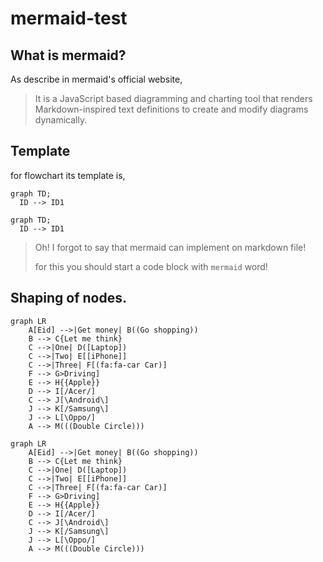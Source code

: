 # mermaid-test

## What is mermaid?
As describe in mermaid's official website,

> It is a JavaScript based diagramming and charting tool that renders Markdown-inspired text definitions to create and modify diagrams dynamically.

## Template
for flowchart its template is,

```
graph TD;
  ID --> ID1
```

```mermaid
graph TD;
  ID --> ID1
```

> 
> Oh! I forgot to say that mermaid can implement on markdown file!
>
> for this you should start a code block with ```mermaid``` word!

## Shaping of nodes.

```
graph LR
    A[Eid] -->|Get money| B((Go shopping))
    B --> C{Let me think}
    C -->|One| D([Laptop])
    C -->|Two| E[[iPhone]]
    C -->|Three| F[(fa:fa-car Car)]
    F --> G>Driving]
    E --> H{{Apple}} 
    D --> I[/Acer/]
    C --> J[\Android\]
    J --> K[/Samsung\]
    J --> L[\Oppo/]
    A --> M(((Double Circle)))
```


```mermaid
graph LR
    A[Eid] -->|Get money| B((Go shopping))
    B --> C{Let me think}
    C -->|One| D([Laptop])
    C -->|Two| E[[iPhone]]
    C -->|Three| F[(fa:fa-car Car)]
    F --> G>Driving]
    E --> H{{Apple}} 
    D --> I[/Acer/]
    C --> J[\Android\]
    J --> K[/Samsung\]
    J --> L[\Oppo/]
    A --> M(((Double Circle)))
```
